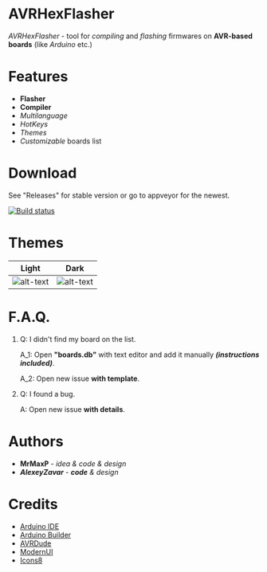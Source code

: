 # AVRHexFlasher

*AVRHexFlasher* - tool for *compiling* and *flashing* firmwares on **AVR-based boards** (like *Arduino* etc.)

# Features
- **Flasher**
- **Compiler**
- *Multilanguage*
- *HotKeys*
- *Themes*
- *Customizable* boards list

# Download

See "Releases" for stable version or go to appveyor for the newest.

[![Build status](https://ci.appveyor.com/api/projects/status/8i7cn43wcw4he8ia/branch/master?svg=true)](https://ci.appveyor.com/project/MaxPlays35/avrhexflasher/branch/master)

# Themes

**Light** | **Dark**
--------------- | --------------
![alt-text](https://i.imgur.com/wDEqUOO.png "Light theme") | ![alt-text](https://i.imgur.com/pqnLYLB.png "Dark theme")

# F.A.Q.

1. Q: I didn't find my board on the list.

    A_1: Open **"boards.db"** with text editor and add it manually ***(instructions included)***.

    A_2: Open new issue **with template**.

2. Q: I found a bug.

   A: Open new issue **with details**.
   

# Authors

- **MrMaxP** - *idea & code & design*
- ***AlexeyZavar*** - *__code__ & design*

# Credits

- [Arduino IDE](https://github.com/arduino/Arduino)
- [Arduino Builder](https://github.com/arduino/arduino-builder)
- [AVRDude](https://savannah.nongnu.org/projects/avrdude/)
- [ModernUI](https://github.com/dennismagno/metroframework-modern-ui)
- [Icons8](https://icons8.ru)
